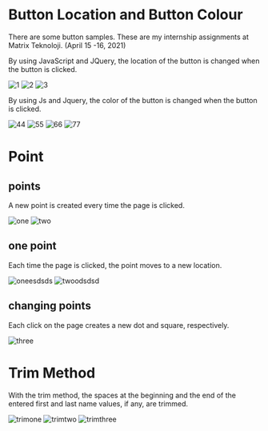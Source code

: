 # Button Location and Button Colour
There are some button samples. These are my internship assignments at Matrix Teknoloji. (April 15 -16, 2021)

By using JavaScript and JQuery, the location of the button is changed when the button is clicked. 

![1](https://user-images.githubusercontent.com/71151015/115224108-29a50d80-a115-11eb-9662-c36ea67d4a76.PNG)
![2](https://user-images.githubusercontent.com/71151015/115224114-2b6ed100-a115-11eb-873f-782b959a40cf.PNG)
![3](https://user-images.githubusercontent.com/71151015/115224119-2c9ffe00-a115-11eb-8ca8-74d4de45dd82.PNG)


By using Js and Jquery, the color of the button is changed when the button is clicked. 

![44](https://user-images.githubusercontent.com/71151015/115224126-2e69c180-a115-11eb-81e9-aa832c462f3b.PNG)
![55](https://user-images.githubusercontent.com/71151015/115224135-2f9aee80-a115-11eb-8a95-1636f6a7e980.PNG)
![66](https://user-images.githubusercontent.com/71151015/115224144-3164b200-a115-11eb-83e5-daf9b8e86c2c.PNG)
![77](https://user-images.githubusercontent.com/71151015/115224153-3295df00-a115-11eb-9eac-f741fce2de07.PNG)

# Point

## points
A new point is created every time the page is clicked.

![one](https://user-images.githubusercontent.com/71151015/124579166-8c29c200-de57-11eb-9fc0-8e64a8da23f1.PNG)
![two](https://user-images.githubusercontent.com/71151015/124579298-a4014600-de57-11eb-8d71-a1a794771f9a.PNG)

## one point
Each time the page is clicked, the point moves to a new location. 

![oneesdsds](https://user-images.githubusercontent.com/71151015/124579307-a5cb0980-de57-11eb-95aa-f20e28d4c3a5.PNG)
![twoodsdsd](https://user-images.githubusercontent.com/71151015/124579315-a794cd00-de57-11eb-806b-763bdf51b546.PNG)

## changing points
Each click on the page creates a new dot and square, respectively. 

![three](https://user-images.githubusercontent.com/71151015/124579328-a9f72700-de57-11eb-9784-f8e229d72a54.PNG)

# Trim Method
With the trim method, the spaces at the beginning and the end of the entered first and last name values, if any, are trimmed. 

![trimone](https://user-images.githubusercontent.com/71151015/124579392-bbd8ca00-de57-11eb-80db-3f33f2dfe5c7.PNG)
![trimtwo](https://user-images.githubusercontent.com/71151015/124579402-be3b2400-de57-11eb-9161-1508198e719f.PNG)
![trimthree](https://user-images.githubusercontent.com/71151015/124579413-c004e780-de57-11eb-89eb-31627d7705f4.PNG)
